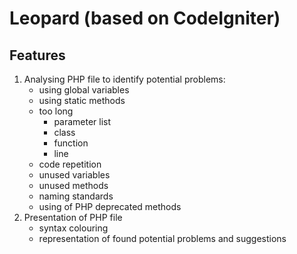 Leopard (based on CodeIgniter)
==============================

Features
-----------------
1. Analysing PHP file to identify potential problems:
    - using global variables
    - using static methods
    - too long
        - parameter list
        - class
        - function
        - line
    - code repetition
    - unused variables
    - unused methods
    - naming standards
    - using of PHP deprecated methods
2. Presentation of PHP file
    - syntax colouring
    - representation of found potential problems and suggestions



